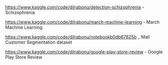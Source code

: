 https://www.kaggle.com/code/dilrabonu/detection-schizophrenia - Schizophrenia

https://www.kaggle.com/code/dilrabonu/march-machine-learning - March Machine Learning

https://www.kaggle.com/code/dilrabonu/notebookb0db67825b _ Mall Customer Segmentation dataset

https://www.kaggle.com/code/dilrabonu/google-play-store-review - Google Play Store Review
